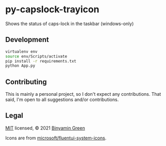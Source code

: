 # py-capslock-trayicon
Shows the status of caps-lock in the taskbar (windows-only)

## Development
```sh
virtualenv env
source env/Scripts/activate
pip install -r requirements.txt
python App.py
```

## Contributing
This is mainly a personal project, so I don't expect any contributions. That said, I'm open to all suggestions and/or contributions.

## Legal
[MIT](https://github.com/binyamin/py-capslock-trayicon/blob/main/LICENSE) licensed, © 2021 [Binyamin Green](https://binyam.in)

Icons are from [microsoft/fluentui-system-icons](https://github.com/microsoft/fluentui-system-icons).
